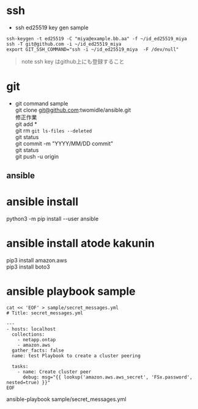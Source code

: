 
# ssh
* ssh ed25519 key gen sample
```{#lst:id python caption="ssh"}
ssh-keygen -t ed25519 -C "miya@example.bb.aa" -f ~/id_ed25519_miya
ssh -T git@github.com -i ~/id_ed25519_miya 
export GIT_SSH_COMMAND="ssh -i ~/id_ed25519_miya  -F /dev/null"
```
> note
> ssh key はgithub上にも登録すること

# git
* git command sample  
git clone git@github.com:twomidle/ansible.git  
修正作業  
git add *  
git rm `git ls-files --deleted`  
git status  
git commit -m "YYYY/MM/DD commit"  
git status  
git push -u origin  

## ansible
# ansible install
python3 -m pip install --user ansible

# ansible install atode kakunin
pip3 install amazon.aws  
pip3 install boto3

# ansible playbook sample
```{#lst:id python caption="ssh"}
cat << 'EOF' > sample/secret_messages.yml 
# Title: secret_messages.yml 

---
- hosts: localhost
  collections:
    - netapp.ontap
    - amazon.aws
  gather_facts: false
  name: test Playbook to create a cluster peering

  tasks:
    - name: Create cluster peer
      debug: msg="{{ lookup('amazon.aws.aws_secret', 'FSx.password', nested=true) }}"
EOF
```

ansible-playbook sample/secret_messages.yml 

